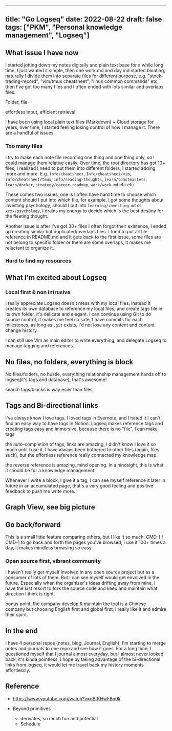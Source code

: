 
---
title: "Go Logseq"
date: 2022-08-22
draft: false
tags: ["PKM", "Personal knowledge management", "Logseq"]
---

## What issue I have now 

I started jotting down my notes digitally and plain text base for a while long time, I just wanted it simple, then one work.md and day.md started bloating, naturally I divide them into separate files for different purpose, e.g. "stock-trading-record", "vim/tmux cheatsheet", "linux common commands" etc, then I've got too many files and I often ended with lots similar and overlaps files. 



Folder, file  

effortless input, efficient retrieval 


I have been using local plain text files (Markdown) + Cloud storage for years, over time, I started feeling losing control of how I manage it. There are a handful of issues. 

### Too many files 
I try to make each note file recording one thing and one thing only, so I could manage them relative easily. Over time, the root directory has got 10+ files, I realized I need to put them into different folders, I started adding more and more. E.g. `Info/cheatsheet`, `Info/cheatsheet/vim`, `info/cheatsheet/tmux`, `info/reading-thoughts`, `learn/toastmasters`, `learn/docker`, `strategy/career-roadmap`, `work/work.md` etc etc. 

These comes two issues, one is I often have hard time to choose which content should I put into which file, for example, I got some thoughts about investing psychology, should I put into `learning/investing.md` or `xxxx/psychology`, I drains my energy to decide which is the best destiny for the fleeting thought. 

Another issue is after I've got 30+ files I often forgot their existence, I ended up creating similar but duplicated/overlaps files. I tried to put all file reference in README.md and it gets back to the first issue, some files are not belong to specific folder or there are some overlaps, it makes me reluctant to organize it.   

### Hard to find my resources 

## What I'm excited about Logseq 

### Local first & non intrusive
I really appreciate Logseq doesn't mess with my local files, instead it creates its own database to reference my local files, and create tags file in its own folder, it's delicate and elegant. I can continue using Git to do source control, it makes me feel so safe, I have commits for each milestones, as long as `.git` exists, I'd not lose any content and content change history.  

I can still use Vim as main editor to write everything, and delegate Logseq to manage tagging and references. 

## No files, no folders, everything is block

No files/folders, no hustle, everything relationship management hands off to logseq(it's tags and database), that's awesome! 

search tags/blocks is way esier than files. 

## Tags and Bi-directional links 

I've always know I love tags, I loved tags in Evernote, and I hated it I can't find an easy way to have tags in Notion. Logseq makes reference tags and creating tags easy and immersive, because there is no "file", I can make tags 

the auto-completion of tags, links are amazing, I didn't know I love it so much until I use it. I have always been bothered to other files (again, files suck), but the effortless reference really connected my knowledge map.  

the reverse reference is amazing, mind opening. In a hindsight, this is what it should be for a knowledge management.   

Whenever I write a block, I give it a tag, I can see myself reference it later in future in an accumulated page, that's a very good feeling and positive feedback to push me write more. 

## Graph View, see big picture


## Go back/forward 
This is a small little feature comparing others, but I like it so much. CMD-[ / CMD-] to go back and forth the pages you've browsed, I use it 100+ times a day, it makes mindless browsing so easy. 


### Open source first, vibrant community 
I haven't really get myself involved in any open source project but as a consumer of lots of them. But I can see myself would get envolved in the future. Especially when the organizer's ideas drifting away from mine, I have the last resort to fork the source code and keep and maintain what direction I think is right. 

bonus point, the company develop & maintain the tool is a Chinese company but choosing English first and global first, I really like it and admire their spirit. 

## In the end 

I have 4 personal repos (notes, blog, Journal, English), I'm starting to merge notes and journals to one repo and see how it goes. For a long time, I questioned myself that I journal almost everyday, but I almost never looked back, it's kinda pointless, I hope by taking advantage of the bi-directional links from logseq, it would let me travel back my history moments effortlessly.  


## Reference 
* https://www.youtube.com/watch?v=oBtKHwFBn0k

* Beyond primitives 
  * derivates, so much fun and potential
  * Schedule

